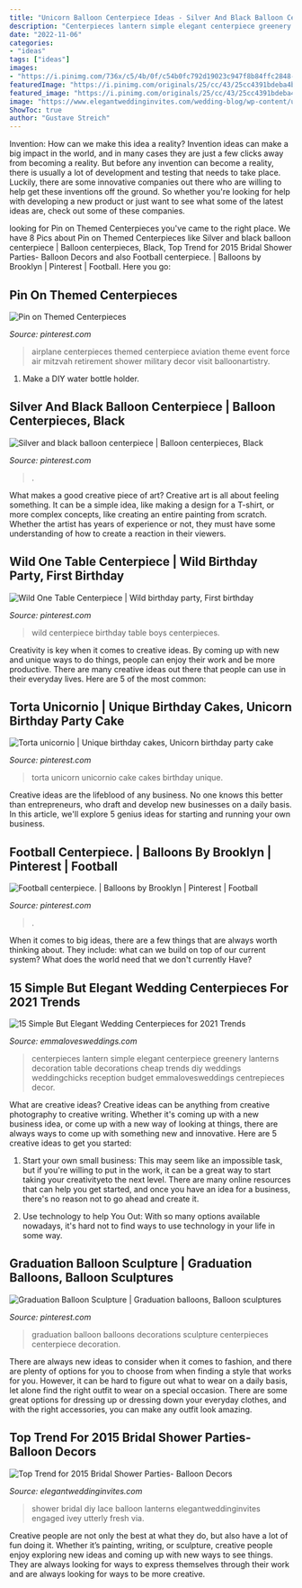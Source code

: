 ```yaml
---
title: "Unicorn Balloon Centerpiece Ideas - Silver And Black Balloon Centerpiece"
description: "Centerpieces lantern simple elegant centerpiece greenery lanterns decoration table decorations cheap trends diy weddings weddingchicks reception budget emmalovesweddings centrepieces decor"
date: "2022-11-06"
categories:
- "ideas"
tags: ["ideas"]
images:
- "https://i.pinimg.com/736x/c5/4b/0f/c54b0fc792d19023c947f8b84ffc2848--airplane-wedding-airplane-party.jpg"
featuredImage: "https://i.pinimg.com/originals/25/cc/43/25cc4391bdeba4bea96955f2b7363810.jpg"
featured_image: "https://i.pinimg.com/originals/25/cc/43/25cc4391bdeba4bea96955f2b7363810.jpg"
image: "https://www.elegantweddinginvites.com/wedding-blog/wp-content/uploads/2015/01/vintage-diy-lace-lanterns-for-bridal-shower-decoration-ideas.jpg"
ShowToc: true
author: "Gustave Streich"
---
```



Invention: How can we make this idea a reality?
Invention ideas can make a big impact in the world, and in many cases they are just a few clicks away from becoming a reality. 
But before any invention can become a reality, there is usually a lot of development and testing that needs to take place. 
Luckily, there are some innovative companies out there who are willing to help get these inventions off the ground. 
 So whether you're looking for help with developing a new product or just want to see what some of the latest ideas are, check out some of these companies.

	

		
looking for Pin on Themed Centerpieces you've came to the right place. We have 8 Pics about Pin on Themed Centerpieces like Silver and black balloon centerpiece | Balloon centerpieces, Black, Top Trend for 2015 Bridal Shower Parties- Balloon Decors and also Football centerpiece. | Balloons by Brooklyn | Pinterest | Football. Here you go:
		
    
## Pin On Themed Centerpieces

<img loading=lazy src="https://i.pinimg.com/736x/c5/4b/0f/c54b0fc792d19023c947f8b84ffc2848--airplane-wedding-airplane-party.jpg" onerror="this.onerror=null;this.src='https://tse2.mm.bing.net/th?id=OIP.tcyNipc5vYy8F37AaTvJhgAAAA&amp;pid=15.1';" alt="Pin on Themed Centerpieces">

_Source: pinterest.com_

>airplane centerpieces themed centerpiece aviation theme event force air mitzvah retirement shower military decor visit balloonartistry. 

	

1. Make a DIY water bottle holder.

    
## Silver And Black Balloon Centerpiece | Balloon Centerpieces, Black

<img loading=lazy src="https://i.pinimg.com/originals/25/cc/43/25cc4391bdeba4bea96955f2b7363810.jpg" onerror="this.onerror=null;this.src='https://tse2.mm.bing.net/th?id=OIP.Bahdo-MxzUS78jsavUg8wgHaJ3&amp;pid=15.1';" alt="Silver and black balloon centerpiece | Balloon centerpieces, Black">

_Source: pinterest.com_

>. 

	

What makes a good creative piece of art?
Creative art is all about feeling something. It can be a simple idea, like making a design for a T-shirt, or more complex concepts, like creating an entire painting from scratch. Whether the artist has years of experience or not, they must have some understanding of how to create a reaction in their viewers.

    
## Wild One Table Centerpiece | Wild Birthday Party, First Birthday

<img loading=lazy src="https://i.pinimg.com/736x/9f/00/12/9f00120cb72e0da3d8cc693cc427ad67.jpg" onerror="this.onerror=null;this.src='https://tse1.mm.bing.net/th?id=OIP._UOMSyLaoVw_9Eco2yHetQHaJ4&amp;pid=15.1';" alt="Wild One Table Centerpiece | Wild birthday party, First birthday">

_Source: pinterest.com_

>wild centerpiece birthday table boys centerpieces. 

	

Creativity is key when it comes to creative ideas. By coming up with new and unique ways to do things, people can enjoy their work and be more productive. There are many creative ideas out there that people can use in their everyday lives. Here are 5 of the most common: 

    
## Torta Unicornio | Unique Birthday Cakes, Unicorn Birthday Party Cake

<img loading=lazy src="https://i.pinimg.com/736x/08/4a/be/084abe7459e7580ccaf82aef08e5c06e.jpg" onerror="this.onerror=null;this.src='https://tse2.mm.bing.net/th?id=OIP.eRKyMb_qbK199VT5Dhm4ugHaJ3&amp;pid=15.1';" alt="Torta unicornio | Unique birthday cakes, Unicorn birthday party cake">

_Source: pinterest.com_

>torta unicorn unicornio cake cakes birthday unique. 

	

Creative ideas are the lifeblood of any business. No one knows this better than entrepreneurs, who draft and develop new businesses on a daily basis. In this article, we'll explore 5 genius ideas for starting and running your own business.

    
## Football Centerpiece. | Balloons By Brooklyn | Pinterest | Football

<img loading=lazy src="https://s-media-cache-ak0.pinimg.com/736x/85/9d/38/859d38c775e1403a2845edd4b4f71cfa--football-centerpieces-balloon-centerpieces.jpg" onerror="this.onerror=null;this.src='https://tse1.mm.bing.net/th?id=OIP.qenEBLheON28HyYg6GDl-wHaJ4&amp;pid=15.1';" alt="Football centerpiece. | Balloons by Brooklyn | Pinterest | Football">

_Source: pinterest.com_

>. 

	

When it comes to big ideas, there are a few things that are always worth thinking about. They include: what can we build on top of our current system? What does the world need that we don't currently Have?

    
## 15 Simple But Elegant Wedding Centerpieces For 2021 Trends

<img loading=lazy src="https://emmalovesweddings.com/wp-content/uploads/2019/01/lattice-lantern-and-greenery-wedding-centerpiece.jpg" onerror="this.onerror=null;this.src='https://tse3.mm.bing.net/th?id=OIP.jkpGZWfxB87yVHdlCrdR5gHaJ4&amp;pid=15.1';" alt="15 Simple But Elegant Wedding Centerpieces for 2021 Trends">

_Source: emmalovesweddings.com_

>centerpieces lantern simple elegant centerpiece greenery lanterns decoration table decorations cheap trends diy weddings weddingchicks reception budget emmalovesweddings centrepieces decor. 

	

What are creative ideas?
Creative ideas can be anything from creative photography to creative writing. Whether it's coming up with a new business idea, or come up with a new way of looking at things, there are always ways to come up with something new and innovative. Here are 5 creative ideas to get you started: 
1) Start your own small business: This may seem like an impossible task, but if you're willing to put in the work, it can be a great way to start taking your creativityeto the next level. There are many online resources that can help you get started, and once you have an idea for a business, there's no reason not to go ahead and create it. 

2) Use technology to help You Out: With so many options available nowadays, it's hard not to find ways to use technology in your life in some way.

    
## Graduation Balloon Sculpture | Graduation Balloons, Balloon Sculptures

<img loading=lazy src="https://i.pinimg.com/736x/ca/c9/36/cac936d69c4f53ea3efb37161620fb0d--graduation-balloons-fritz.jpg" onerror="this.onerror=null;this.src='https://tse3.mm.bing.net/th?id=OIP.fjn_hqdXjTk_ZpESOlmpOQDhEs&amp;pid=15.1';" alt="Graduation Balloon Sculpture | Graduation balloons, Balloon sculptures">

_Source: pinterest.com_

>graduation balloon balloons decorations sculpture centerpieces centerpiece decoration. 

	

There are always new ideas to consider when it comes to fashion, and there are plenty of options for you to choose from when finding a style that works for you. However, it can be hard to figure out what to wear on a daily basis, let alone find the right outfit to wear on a special occasion. There are some great options for dressing up or dressing down your everyday clothes, and with the right accessories, you can make any outfit look amazing.

    
## Top Trend For 2015 Bridal Shower Parties- Balloon Decors

<img loading=lazy src="https://www.elegantweddinginvites.com/wedding-blog/wp-content/uploads/2015/01/vintage-diy-lace-lanterns-for-bridal-shower-decoration-ideas.jpg" onerror="this.onerror=null;this.src='https://tse1.mm.bing.net/th?id=OIP.gzehEXntF7eUAJPGOipGXQHaK3&amp;pid=15.1';" alt="Top Trend for 2015 Bridal Shower Parties- Balloon Decors">

_Source: elegantweddinginvites.com_

>shower bridal diy lace balloon lanterns elegantweddinginvites engaged ivey utterly fresh via. 

	

Creative people are not only the best at what they do, but also have a lot of fun doing it. Whether it’s painting, writing, or sculpture, creative people enjoy exploring new ideas and coming up with new ways to see things. They are always looking for ways to express themselves through their work and are always looking for ways to be more creative.

